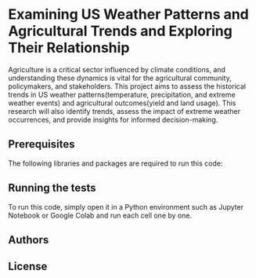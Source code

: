 # Examining US Weather Patterns and Agricultural Trends and Exploring Their Relationship
Agriculture is a critical sector influenced by climate conditions, and understanding these dynamics is vital for the agricultural community, policymakers, and stakeholders.
This project aims to assess the historical trends in US weather patterns(temperature, precipitation, and extreme weather events) and agricultural outcomes(yield and land usage).
This research will also identify trends, assess the impact of extreme weather occurrences, and provide insights for informed decision-making.

## Prerequisites

The following libraries and packages are required to run this code:

## Running the tests

To run this code, simply open it in a Python environment such as Jupyter Notebook or Google Colab and run each cell one by one.

## Authors


## License
